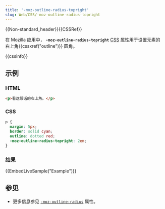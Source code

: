 ```yaml
---
title: '-moz-outline-radius-topright'
slug: Web/CSS/-moz-outline-radius-topright
---
```

{{Non-standard_header}}{{CSSRef}}

在 Mozilla 应用中， **`-moz-outline-radius-topright`** [CSS](/zh-CN/docs/Web/CSS) 属性用于设置元素的右上角{{cssxref("outline")}} 圆角。

{{cssinfo}}

## 示例

### HTML

```html
<p>看这段话的右上角。</p>
```

### CSS

```css
p {
  margin: 5px;
  border: solid cyan;
  outline: dotted red;
  -moz-outline-radius-topright: 2em;
}
```

### 结果

{{EmbedLiveSample("Example")}}

## 参见

- 更多信息参见 [`-moz-outline-radius`](/zh-CN/docs/Web/CSS/-moz-outline-radius) 属性。
